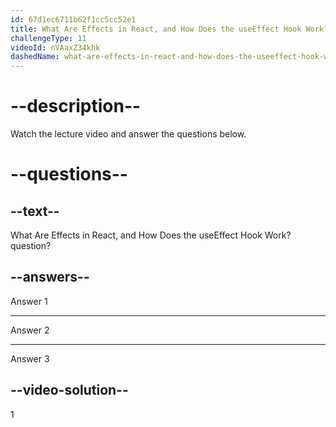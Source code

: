 ```yaml
---
id: 67d1ec6711b62f1cc5cc52e1
title: What Are Effects in React, and How Does the useEffect Hook Work?
challengeType: 11
videoId: nVAaxZ34khk
dashedName: what-are-effects-in-react-and-how-does-the-useeffect-hook-work
---
```


# --description--

Watch the lecture video and answer the questions below.

# --questions--

## --text--

What Are Effects in React, and How Does the useEffect Hook Work? question?

## --answers--

Answer 1

---

Answer 2

---

Answer 3

## --video-solution--

1
